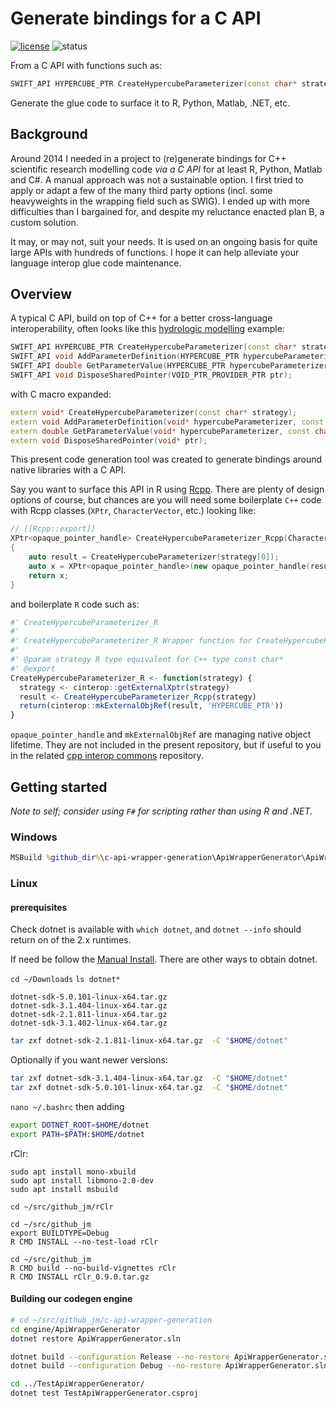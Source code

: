# Generate bindings for a C API

[![license](http://img.shields.io/badge/license-GPLv3-red.svg)](https://raw.githubusercontent.com/csiro-hydroinformatics/c-api-wrapper-generation/master/LICENSE)
![status](https://img.shields.io/badge/status-beta-orange.svg)

From a C API with functions such as:

```c++
SWIFT_API HYPERCUBE_PTR CreateHypercubeParameterizer(const char* strategy);
```

Generate the glue code to surface it to R, Python, Matlab, .NET, etc.

## Background

Around 2014 I needed in a project to (re)generate bindings for C++ scientific research modelling code _via a C API_ for at least R, Python, Matlab and C#. A manual approach was not a sustainable option. I first tried to apply or adapt a few of the many third party options (incl. some heavyweights in the wrapping field such as SWIG). I ended up with more difficulties than I bargained for, and despite my reluctance enacted plan B, a custom solution. 

It may, or may not, suit your needs. It is used on an ongoing basis for quite large APIs with hundreds of functions. I hope it can help alleviate your language interop glue code maintenance.

## Overview

A typical C API, build on top of C++ for a better cross-language interoperability, often looks like this [hydrologic modelling](https://www.mssanz.org.au/modsim2015/L15/perraud.pdf) example:

```c++
SWIFT_API HYPERCUBE_PTR CreateHypercubeParameterizer(const char* strategy);
SWIFT_API void AddParameterDefinition(HYPERCUBE_PTR hypercubeParameterizer, const char* variableName, double min, double max, double value);
SWIFT_API double GetParameterValue(HYPERCUBE_PTR hypercubeParameterizer, const char* variableName);
SWIFT_API void DisposeSharedPointer(VOID_PTR_PROVIDER_PTR ptr);
```

with C macro expanded:

```c++
extern void* CreateHypercubeParameterizer(const char* strategy);
extern void AddParameterDefinition(void* hypercubeParameterizer, const char* variableName, double min, double max, double value);
extern double GetParameterValue(void* hypercubeParameterizer, const char* variableName);
extern void DisposeSharedPointer(void* ptr);
```

This present code generation tool was created to generate bindings around native libraries with a C API. 

Say you want to surface this API in R using [Rcpp](http://www.rcpp.org/). There are plenty of design options of course, but chances are you will need some boilerplate `C++` code with Rcpp classes (`XPtr`, `CharacterVector`, etc.) looking like:

```c++
// [[Rcpp::export]]
XPtr<opaque_pointer_handle> CreateHypercubeParameterizer_Rcpp(CharacterVector strategy)
{
    auto result = CreateHypercubeParameterizer(strategy[0]);
    auto x = XPtr<opaque_pointer_handle>(new opaque_pointer_handle(result));
    return x;
}
```

and boilerplate `R` code such as:

```R
#' CreateHypercubeParameterizer_R
#'
#' CreateHypercubeParameterizer_R Wrapper function for CreateHypercubeParameterizer
#'
#' @param strategy R type equivalent for C++ type const char*
#' @export
CreateHypercubeParameterizer_R <- function(strategy) {
  strategy <- cinterop::getExternalXptr(strategy)
  result <- CreateHypercubeParameterizer_Rcpp(strategy)
  return(cinterop::mkExternalObjRef(result, 'HYPERCUBE_PTR'))
}
```

`opaque_pointer_handle` and `mkExternalObjRef` are managing native object lifetime. They are not included in the present repository, but if useful to you in the related [cpp interop commons](https://github.com/csiro-hydroinformatics/rcpp-interop-commons) repository.

## Getting started

_Note to self; consider using `F#` for scripting rather than using R and .NET._

### Windows 

```bat
MSBuild %github_dir%\c-api-wrapper-generation\ApiWrapperGenerator\ApiWrapperGenerator.sln /t:Build /p:Configuration=Debug
```

### Linux


#### prerequisites

Check dotnet is available with `which dotnet`, and `dotnet --info` should return on of the 2.x runtimes.

If need be follow the [Manual Install](https://docs.microsoft.com/en-us/dotnet/core/install/linux-debian#manual-install). There are other ways to obtain dotnet.

`cd ~/Downloads` `ls dotnet*`

```text
dotnet-sdk-5.0.101-linux-x64.tar.gz
dotnet-sdk-3.1.404-linux-x64.tar.gz
dotnet-sdk-2.1.811-linux-x64.tar.gz
dotnet-sdk-3.1.402-linux-x64.tar.gz
```

```bash
tar zxf dotnet-sdk-2.1.811-linux-x64.tar.gz  -C "$HOME/dotnet"
```

Optionally if you want newer versions:

```bash
tar zxf dotnet-sdk-3.1.404-linux-x64.tar.gz  -C "$HOME/dotnet"
tar zxf dotnet-sdk-5.0.101-linux-x64.tar.gz  -C "$HOME/dotnet"
```

`nano ~/.bashrc` then adding

```sh
export DOTNET_ROOT=$HOME/dotnet
export PATH=$PATH:$HOME/dotnet
```

rClr:

```
sudo apt install mono-xbuild
sudo apt install libmono-2.0-dev
sudo apt install msbuild

cd ~/src/github_jm/rClr

cd ~/src/github_jm
export BUILDTYPE=Debug
R CMD INSTALL --no-test-load rClr

cd ~/src/github_jm
R CMD build --no-build-vignettes rClr
R CMD INSTALL rClr_0.9.0.tar.gz
```

#### Building our codegen engine

```sh
# cd ~/src/github_jm/c-api-wrapper-generation
cd engine/ApiWrapperGenerator
dotnet restore ApiWrapperGenerator.sln
```

```bash
dotnet build --configuration Release --no-restore ApiWrapperGenerator.sln
dotnet build --configuration Debug --no-restore ApiWrapperGenerator.sln

cd ../TestApiWrapperGenerator/
dotnet test TestApiWrapperGenerator.csproj 
```
